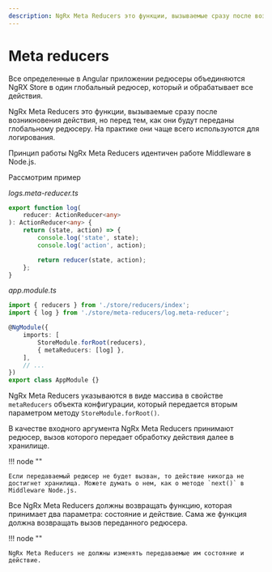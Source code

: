 ```yaml
---
description: NgRx Meta Reducers это функции, вызываемые сразу после возникновения действия, но перед тем, как они будут переданы глобальному редюсеру
---
```


# Meta reducers

Все определенные в Angular приложении редюсеры объединяются NgRX Store в один глобальный редюсер, который и обрабатывает все действия.

NgRx Meta Reducers это функции, вызываемые сразу после возникновения действия, но перед тем, как они будут переданы глобальному редюсеру. На практике они чаще всего используются для логирования.

Принцип работы NgRx Meta Reducers идентичен работе Middleware в Node.js.

Рассмотрим пример

_logs.meta-reducer.ts_

```ts
export function log(
    reducer: ActionReducer<any>
): ActionReducer<any> {
    return (state, action) => {
        console.log('state', state);
        console.log('action', action);

        return reducer(state, action);
    };
}
```

_app.module.ts_

```ts
import { reducers } from './store/reducers/index';
import { log } from './store/meta-reducers/log.meta-reducer';

@NgModule({
    imports: [
        StoreModule.forRoot(reducers),
        { metaReducers: [log] },
    ],
    // ...
})
export class AppModule {}
```

NgRx Meta Reducers указываются в виде массива в свойстве `metaReducers` объекта конфигурации, который передается вторым параметром методу `StoreModule.forRoot()`.

В качестве входного аргумента NgRx Meta Reducers принимают редюсер, вызов которого передает обработку действия далее в хранилище.

!!! node ""

    Если передаваемый редюсер не будет вызван, то действие никогда не достигнет хранилища. Можете думать о нем, как о методе `next()` в Middleware Node.js.

Все NgRx Meta Reducers должны возвращать функцию, которая принимает два параметра: состояние и действие. Сама же функция должна возвращать вызов переданного редюсера.

!!! node ""

    NgRx Meta Reducers не должны изменять передаваемые им состояние и действие.

